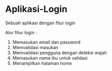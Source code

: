 # Aplikasi-Login
Sebuah aplikasi dengan fitur login

Alur fitur login :<br>
1. Memasukan email dan password<br>
2. Memvalidasi masukan<br>
3. Memvalidasi pengguna dengan deteksi wajah<br>
4. Memasukan nama ibu untuk validasi<br>
5. Menampilkan halaman home<br>
